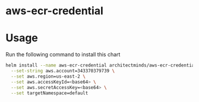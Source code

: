 # aws-ecr-credential


# Usage

Run the following command to install this chart

```sh
helm install --name aws-ecr-credential architectminds/aws-ecr-credential \
  --set-string aws.account=343370379739 \
  --set aws.region=us-east-2 \
  --set aws.accessKeyId=<base64> \
  --set aws.secretAccessKey=<base64> \
  --set targetNamespace=default
```


